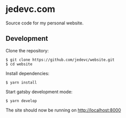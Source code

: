 # jedevc.com

Source code for my personal website.

## Development

Clone the repository:

    $ git clone https://github.com/jedevc/website.git
    $ cd website

Install dependencies:

    $ yarn install

Start gatsby development mode:

    $ yarn develop

The site should now be running on <http://localhost:8000>
